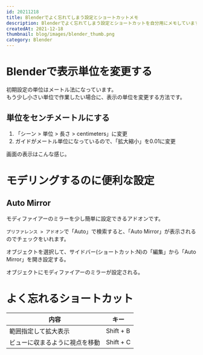```yaml
---
id: 20211218
title: Blenderでよく忘れてしまう設定とショートカットメモ
description: Blenderでよく忘れてしまう設定とショートカットを自分用にメモしています。
createdAt: 2021-12-18
thumbnail: blog/images/blender_thumb.png
category: Blender
---
```


# Blenderで表示単位を変更する

初期設定の単位はメートル法になっています。  
もう少し小さい単位で作業したい場合に、表示の単位を変更する方法です。  

## 単位をセンチメートルにする

1. 「シーン > 単位 > 長さ > centimeters」に変更
2. ガイドがメートル単位になっているので、「拡大縮小」を0.01に変更
<dynamic-image path="blog/images/20211218/01.png" alt="単位変更" ></dynamic-image>

画面の表示はこんな感じ。  
<dynamic-image path="blog/images/20211218/02.png" alt="単位変更" ></dynamic-image>

# モデリングするのに便利な設定
## Auto Mirror
モディファイアーのミラーを少し簡単に設定できるアドオンです。

`プリファレンス > アドオン`で「Auto」で検索すると、「Auto Mirror」が表示されるのでチェックをいれます。

<dynamic-image path="blog/images/20211218/03.png" alt="Auto Mirror" ></dynamic-image>

オブジェクトを選択して、サイドバー(ショートカット:N)の「編集」から「Auto Mirror」を開き設定する。

<dynamic-image path="blog/images/20211218/04.png" alt="Auto Mirror" ></dynamic-image>

オブジェクトにモディファイアーのミラーが設定される。

<dynamic-image path="blog/images/20211218/05.png" alt="Auto Mirror" ></dynamic-image>



# よく忘れるショートカット

|内容|キー|
|---|---|
|範囲指定して拡大表示| Shift + B|
|ビューに収まるように視点を移動| Shift + C|
